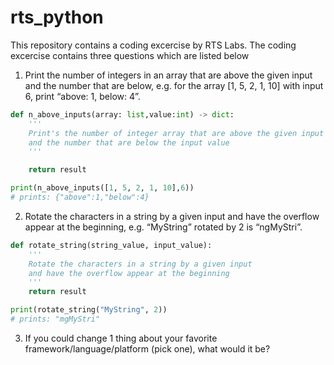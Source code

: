 # rts_python

This repository contains a coding  excercise by RTS Labs. The coding excercise contains three questions which are listed below

1. Print the number of integers in an array that are above the given input and the number that are below, e.g. for the array [1, 5, 2, 1, 10] with input 6, print “above: 1, below: 4”.

```python
def n_above_inputs(array: list,value:int) -> dict:
    '''
    Print's the number of integer array that are above the given input value
    and the number that are below the input value
    '''

    return result

print(n_above_inputs([1, 5, 2, 1, 10],6)) 
# prints: {"above":1,"below":4}
```


2. Rotate the characters in a string by a given input and have the overflow appear at the beginning, e.g. “MyString” rotated by 2 is “ngMyStri”.

```python
def rotate_string(string_value, input_value):
    '''
    Rotate the characters in a string by a given input 
    and have the overflow appear at the beginning
    '''
    return result

print(rotate_string("MyString", 2))
# prints: "mgMyStri"
```

3. If you could change 1 thing about your favorite framework/language/platform (pick one), what would it be?